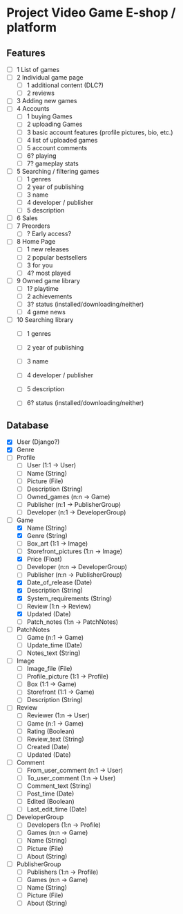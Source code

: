 # Project Video Game E-shop / platform

## Features
- [ ] 1 List of games
- [ ] 2 Individual game page
  - [ ] 1 additional content (DLC?)
  - [ ] 2 reviews
- [ ] 3 Adding new games
- [ ] 4 Accounts
  - [ ] 1 buying Games
  - [ ] 2 uploading Games
  - [ ] 3 basic account features (profile pictures, bio, etc.)
  - [ ] 4 list of uploaded games
  - [ ] 5 account comments
  - [ ] 6? playing
  - [ ] 7? gameplay stats
- [ ] 5 Searching / filtering games
  - [ ] 1 genres
  - [ ] 2 year of publishing
  - [ ] 3 name
  - [ ] 4 developer / publisher
  - [ ] 5 description
- [ ] 6 Sales
- [ ] 7 Preorders
  - [ ] ? Early access?
- [ ] 8 Home Page
  - [ ] 1 new releases
  - [ ] 2 popular bestsellers
  - [ ] 3 for you
  - [ ] 4? most played
- [ ] 9 Owned game library
  - [ ] 1? playtime
  - [ ] 2 achievements
  - [ ] 3? status (installed/downloading/neither)
  - [ ] 4 game news
- [ ] 10 Searching library
  - [ ] 1 genres
  - [ ] 2 year of publishing
  - [ ] 3 name
  - [ ] 4 developer / publisher
  - [ ] 5 description
  - [ ] 6? status (installed/downloading/neither)


## Database
- [x] User (Django?)
- [x] Genre
- [ ] Profile
  - [ ] User (1:1 -> User)
  - [ ] Name (String)
  - [ ] Picture (File)
  - [ ] Description (String)
  - [ ] Owned_games (n:n -> Game)
  - [ ] Publisher (n:1 -> PublisherGroup)
  - [ ] Developer (n:1 -> DeveloperGroup)
- [ ] Game
  - [x] Name (String)
  - [x] Genre (String)
  - [ ] Box_art (1:1 -> Image)
  - [ ] Storefront_pictures (1:n -> Image)
  - [x] Price (Float)
  - [ ] Developer (n:n -> DeveloperGroup)
  - [ ] Publisher (n:n -> PublisherGroup)
  - [x] Date_of_release (Date)
  - [x] Description (String)
  - [x] System_requirements (String)
  - [ ] Review (1:n -> Review)
  - [x] Updated (Date)
  - [ ] Patch_notes (1:n -> PatchNotes)
- [ ] PatchNotes
  - [ ] Game (n:1 -> Game)
  - [ ] Update_time (Date)
  - [ ] Notes_text (String)
- [ ] Image
  - [ ] Image_file (File)
  - [ ] Profile_picture (1:1 -> Profile)
  - [ ] Box (1:1 -> Game)
  - [ ] Storefront (1:1 -> Game)
  - [ ] Description (String)
- [ ] Review
  - [ ] Reviewer (1:n -> User)
  - [ ] Game (n:1 -> Game)
  - [ ] Rating (Boolean)
  - [ ] Review_text (String)
  - [ ] Created (Date)
  - [ ] Updated (Date)
- [ ] Comment
  - [ ] From_user_comment (n:1 -> User)
  - [ ] To_user_comment (1:n -> User)
  - [ ] Comment_text (String)
  - [ ] Post_time (Date)
  - [ ] Edited (Boolean)
  - [ ] Last_edit_time (Date)
- [ ] DeveloperGroup
  - [ ] Developers (1:n -> Profile)
  - [ ] Games (n:n -> Game)
  - [ ] Name (String)
  - [ ] Picture (File)
  - [ ] About (String)
- [ ] PublisherGroup
  - [ ] Publishers (1:n -> Profile)
  - [ ] Games (n:n -> Game)
  - [ ] Name (String)
  - [ ] Picture (File)
  - [ ] About (String)